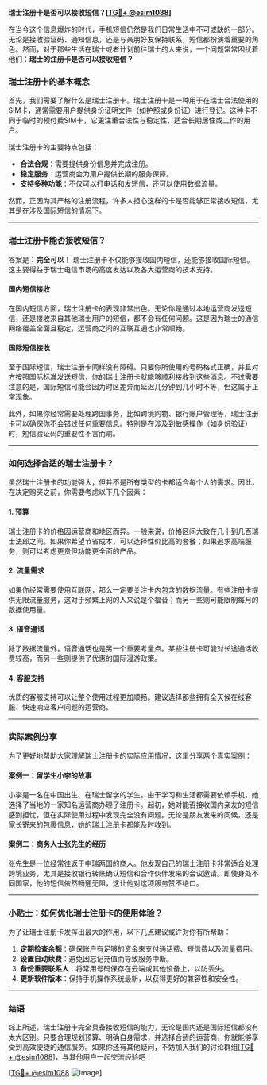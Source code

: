 **瑞士注册卡是否可以接收短信？[[TG💪+ @esim1088](https://t.me/s/esim1088)]**

在当今这个信息爆炸的时代，手机短信仍然是我们日常生活中不可或缺的一部分。无论是接收验证码、通知信息，还是与亲朋好友保持联系，短信都扮演着重要的角色。然而，对于那些生活在瑞士或者计划前往瑞士的人来说，一个问题常常困扰着他们：**瑞士的注册卡是否可以接收短信？**

### 瑞士注册卡的基本概念

首先，我们需要了解什么是瑞士注册卡。瑞士注册卡是一种用于在瑞士合法使用的SIM卡，通常需要用户提供身份证明文件（如护照或身份证）进行登记。这种卡不同于临时的预付费SIM卡，它更注重合法性与稳定性，适合长期居住或工作的用户。

瑞士注册卡的主要特点包括：
- **合法合规**：需要提供身份信息并完成注册。
- **稳定服务**：运营商会为用户提供长期的服务保障。
- **支持多种功能**：不仅可以打电话和发短信，还可以使用数据流量。

然而，正因为其严格的注册流程，许多人担心这样的卡是否能够正常接收短信，尤其是在涉及国际短信的情况下。

---

### 瑞士注册卡能否接收短信？

答案是：**完全可以！** 瑞士注册卡不仅能够接收国内短信，还能够接收国际短信。这主要得益于瑞士电信市场的高度发达以及各大运营商的技术支持。

#### 国内短信接收
在国内短信方面，瑞士注册卡的表现非常出色。无论你是通过本地运营商发送短信，还是接收来自其他瑞士用户的短信，都不会有任何问题。这是因为瑞士的通信网络覆盖全面且稳定，运营商之间的互联互通也非常顺畅。

#### 国际短信接收
至于国际短信，瑞士注册卡同样没有障碍。只要你所使用的号码格式正确，并且对方按照国际标准发送短信，你的瑞士注册卡就能够顺利接收到这些消息。不过需要注意的是，国际短信可能会因为时区差异而延迟几分钟到几小时不等，但这属于正常现象。

此外，如果你经常需要处理跨国事务，比如跨境购物、银行账户管理等，瑞士注册卡可以确保你不会错过任何重要信息。特别是在涉及到敏感操作（如身份验证）时，短信验证码的重要性不言而喻。

---

### 如何选择合适的瑞士注册卡？

虽然瑞士注册卡的功能强大，但并不是所有类型的卡都适合每个人的需求。因此，在决定购买之前，你需要考虑以下几个因素：

#### 1. **预算**
瑞士注册卡的价格因运营商和地区而异。一般来说，价格区间大致在几十到几百瑞士法郎之间。如果你希望节省成本，可以选择性价比高的套餐；如果追求高端服务，则可以考虑更贵但功能更全面的产品。

#### 2. **流量需求**
如果你经常需要使用互联网，那么一定要关注卡内包含的数据流量。有些注册卡提供无限流量服务，这对于频繁上网的人来说是个福音；而另一些则可能限制每月的数据使用量。

#### 3. **语音通话**
除了数据流量外，语音通话也是另一个重要考量点。某些注册卡可能对长途通话收费较高，而另一些则提供了优惠的国际漫游政策。

#### 4. **客服支持**
优质的客服支持可以让整个使用过程更加顺畅。建议选择那些拥有全天候在线客服、快速响应客户问题的运营商。

---

### 实际案例分享

为了更好地帮助大家理解瑞士注册卡的实际应用情况，这里分享两个真实案例：

#### 案例一：留学生小李的故事
小李是一名在中国出生、在瑞士留学的学生。由于学习和生活都需要依赖手机，她选择了当地的一家知名运营商办理了注册卡。起初，她对能否接收国内亲友的短信感到担忧，但在实际使用过程中发现完全没有问题。无论是朋友发来的问候，还是家长寄来的包裹信息，她的瑞士注册卡都能及时收到。

#### 案例二：商务人士张先生的经历
张先生是一位经常往返于中瑞两国的商人。他发现自己的瑞士注册卡非常适合处理跨境业务，尤其是接收银行转账确认短信和合作伙伴发来的会议邀请。即使身处不同国家，他的短信依然畅通无阻，这让他对这项服务赞不绝口。

---

### 小贴士：如何优化瑞士注册卡的使用体验？

为了让瑞士注册卡发挥出最大的作用，以下几点建议或许对你有所帮助：

1. **定期检查余额**：确保账户有足够的资金来支付通话费、短信费以及流量费用。
2. **设置自动续费**：避免因忘记充值而导致服务中断。
3. **备份重要联系人**：将常用号码保存在云端或其他设备上，以防丢失。
4. **更新软件版本**：保持手机操作系统最新，以获得更好的兼容性和安全性。

---

### 结语

综上所述，瑞士注册卡完全具备接收短信的能力，无论是国内还是国际短信都没有太大区别。只要合理规划预算、明确自身需求，并选择合适的运营商，你就能够享受到高效便捷的通信服务。如果你还有其他疑问，不妨加入我们的讨论群组[[TG💪+ @esim1088](https://t.me/s/esim1088)]，与其他用户一起交流经验吧！

[[TG💪+ @esim1088](https://t.me/s/esim1088) ![Image](https://i.postimg.cc/4NQfJmqS/Snipaste-2025-05-13-00-14-12.png)]
